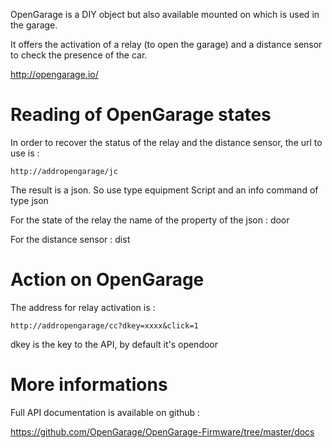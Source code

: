 OpenGarage is a DIY object but also available mounted on
which is used in the garage.

It offers the activation of a relay (to open the garage) and a
distance sensor to check the presence of the car.

<http://opengarage.io/>

Reading of OpenGarage states 
===============================

In order to recover the status of the relay and the distance sensor, the url to
use is :

    http://addropengarage/jc

The result is a json. So use type equipment
Script and an info command of type json

For the state of the relay the name of the property of the json : door

For the distance sensor : dist

Action on OpenGarage 
========================

The address for relay activation is :

    http://addropengarage/cc?dkey=xxxx&click=1

dkey is the key to the API, by default it's opendoor

More informations 
============

Full API documentation is available on github :

<https://github.com/OpenGarage/OpenGarage-Firmware/tree/master/docs>
